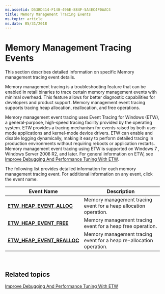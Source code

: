 ```yaml
---
ms.assetid: D53BD414-F140-496E-884F-5A4EC4F0AAC4
title: Memory Management Tracing Events
ms.topic: article
ms.date: 05/31/2018
---
```


# Memory Management Tracing Events

This section describes detailed information on specific Memory management tracing event details.

Memory management tracing is a troubleshooting feature that can be enabled in retail binaries to trace certain memory management events with minimal overhead. This feature allows for better diagnostic capabilities for developers and product support. Memory management event tracing supports tracing heap allocation, reallocation, and free operations.

Memory management event tracing uses Event Tracing for Windows (ETW), a general-purpose, high-speed tracing facility provided by the operating system. ETW provides a tracing mechanism for events raised by both user-mode applications and kernel-mode device drivers. ETW can enable and disable logging dynamically, making it easy to perform detailed tracing in production environments without requiring reboots or application restarts. Memory management event tracing using ETW is supported on Windows 7 , Windows Server 2008 R2, and later. For general information on ETW, see [Improve Debugging And Performance Tuning With ETW](/archive/msdn-magazine/2007/april/event-tracing-improve-debugging-and-performance-tuning-with-etw).

The following list provides detailed information for each memory management tracing event. For additional information on any event, click the event name.



| Event Name                                                  | Description                                                         |
|-------------------------------------------------------------|---------------------------------------------------------------------|
| [**ETW\_HEAP\_EVENT\_ALLOC**](etw-heap-event-alloc.md)     | Memory management tracing event for a heap allocation operation.    |
| [**ETW\_HEAP\_EVENT\_FREE**](etw-heap-event-free.md)       | Memory management tracing event for a heap free operation.          |
| [**ETW\_HEAP\_EVENT\_REALLOC**](etw-heap-event-realloc.md) | Memory management tracing event for a heap re-allocation operation. |



 

## Related topics

<dl> <dt>

[Improve Debugging And Performance Tuning With ETW](/archive/msdn-magazine/2007/april/event-tracing-improve-debugging-and-performance-tuning-with-etw)
</dt> </dl>

 

 